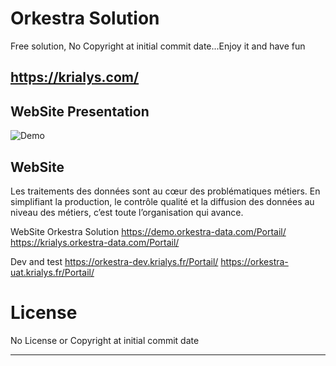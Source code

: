 #  Orkestra Solution

Free solution, No Copyright at initial commit date...Enjoy it and have fun

## https://krialys.com/

## WebSite Presentation

![Demo](https://github.com/KrialysMotherFuckers/OrkestraSuckersWebSite/blob/main/Demo.gif)

## WebSite

Les traitements des données sont au cœur des problématiques métiers.
En simplifiant la production, le contrôle qualité et la diffusion des données au niveau des métiers, c’est toute l’organisation qui avance.

WebSite Orkestra Solution
https://demo.orkestra-data.com/Portail/
https://krialys.orkestra-data.com/Portail/

Dev and test
https://orkestra-dev.krialys.fr/Portail/
https://orkestra-uat.krialys.fr/Portail/

# License

No License or Copyright at initial commit date

---
